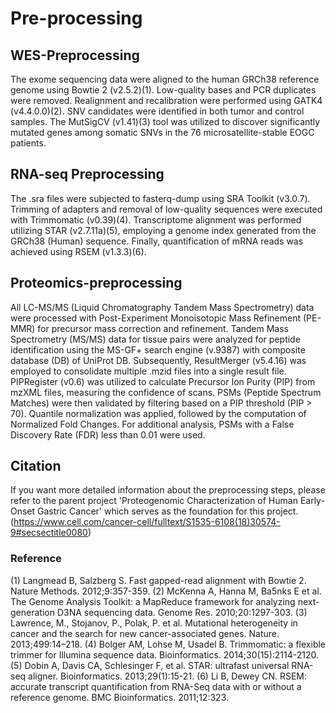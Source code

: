 # Pre-processing

## WES-Preprocessing

The exome sequencing data were aligned to the human GRCh38 reference genome using Bowtie 2 (v2.5.2)(1). Low-quality bases and PCR duplicates were removed. Realignment and recalibration were performed using GATK4 (v4.4.0.0)(2). SNV candidates were identified in both tumor and control samples. The MutSigCV (v1.41)(3) tool was utilized to discover significantly mutated genes among somatic SNVs in the 76 microsatellite-stable EOGC patients. 

## RNA-seq Preprocessing

The .sra files were subjected to fasterq-dump using SRA Toolkit (v3.0.7). Trimming of adapters and removal of low-quality sequences were executed with Trimmomatic (v0.39)(4). Transcriptome alignment was performed utilizing STAR (v2.7.11a)(5), employing a genome index generated from the GRCh38 (Human) sequence. Finally, quantification of mRNA reads was achieved using RSEM (v1.3.3)(6). 

## Proteomics-preprocessing

 All LC-MS/MS (Liquid Chromatography Tandem Mass Spectrometry) data were processed with Post-Experiment Monoisotopic Mass Refinement (PE-MMR) for precursor mass correction and refinement. Tandem Mass Spectrometry (MS/MS) data for tissue pairs were analyzed for peptide identification using the MS-GF+ search engine (v.9387) with composite database (DB) of UniProt DB. Subsequently, ResultMerger (v5.4.16) was employed to consolidate multiple .mzid files into a single result file. PIPRegister (v0.6) was utilized to calculate Precursor Ion Purity (PIP) from mzXML files, measuring the confidence of scans. PSMs (Peptide Spectrum Matches) were then validated by filtering based on a PIP threshold (PIP > 70). Quantile normalization was applied, followed by the computation of Normalized Fold Changes. For additional analysis, PSMs with a False Discovery Rate (FDR) less than 0.01 were used. 

## Citation
If you want more detailed information about the preprocessing steps, please refer to the parent project 'Proteogenomic Characterization of Human Early-Onset Gastric Cancer' which serves as the foundation for this project. (https://www.cell.com/cancer-cell/fulltext/S1535-6108(18)30574-9#secsectitle0080)


### Reference

(1) Langmead B, Salzberg S. Fast gapped-read alignment with Bowtie 2. Nature Methods. 2012;9:357-359.
(2) McKenna A, Hanna M, Ba5nks E et al. The Genome Analysis Toolkit: a MapReduce framework for analyzing next-generation D3NA sequencing data. Genome Res. 2010;20:1297-303.
(3) Lawrence, M., Stojanov, P., Polak, P. et al. Mutational heterogeneity in cancer and the search for new cancer-associated genes. Nature. 2013;499:14–218.
(4)  Bolger AM, Lohse M, Usadel B. Trimmomatic: a flexible trimmer for Illumina sequence data. Bioinformatics. 2014;30(15):2114-2120.
(5) Dobin A, Davis CA, Schlesinger F, et al. STAR: ultrafast universal RNA-seq aligner. Bioinformatics. 2013;29(1):15-21.
(6) Li B, Dewey CN. RSEM: accurate transcript quantification from RNA-Seq data with or without a reference genome. BMC Bioinformatics. 2011;12:323.



